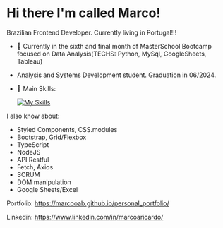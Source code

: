 # Hi there I'm called Marco!

Brazilian Frontend Developer. Currently living in Portugal!!!

- 🔭 Currently in the sixth and final month of MasterSchool Bootcamp focused on Data Analysis(TECHS: Python, MySql, GoogleSheets, Tableau)
- Analysis and Systems Development student. Graduation in 06/2024.
  
- 🌱 Main Skills:
 
  [![My Skills](https://skillicons.dev/icons?i=html,css,js,python,react,nodejs,sass,typescript,mysql)](https://skillicons.dev)

I also know about:

- Styled Components, CSS.modules
- Bootstrap, Grid/Flexbox
- TypeScript
- NodeJS
- API Restful
- Fetch, Axios
- SCRUM 
- DOM manipulation
- Google Sheets/Excel

Portfolio: https://marcooab.github.io/personal_portfolio/

Linkedin: https://www.linkedin.com/in/marcoaricardo/
